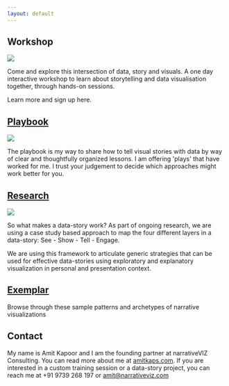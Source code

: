 ```yaml
---
layout: default
---
```


## Workshop
		
<a href="/workshop"> 
 <img class="small" src="../assets/img/data_story_visual_potrait.jpg" />
</a>

Come and explore this intersection of data, story and visuals. A one day interactive workshop to learn about storytelling and data visualisation together, through hands-on sessions. 

Learn more and sign up here. 

## [Playbook](/playbook)

<a href="/playbook"> 
 <img class="small" src="../assets/img/data_story_visual_potrait.jpg" />
</a>

The playbook is my way to share how to tell visual stories with data by way of clear and thoughtfully organized lessons. I am offering 'plays' that have worked for me. I trust your judgement to decide which approaches might work better for you. 

## [Research](/research)

<a href="/research"> 
 <img class="small" src="../assets/img/see-show-tell-engage_potrait.png" />
</a>


So what makes a data-story work? As part of ongoing research, we are using a case study based approach to map the four different layers in a data-story: See - Show - Tell - Engage. 

We are using this framework to articulate generic strategies that can be used for effective data-stories using exploratory and explanatory visualization in personal and presentation context.

## [Exemplar](/exemplar)

Browse through these sample patterns and archetypes of narrative visualizations

## Contact

My name is Amit Kapoor and I am the founding partner at narrativeVIZ Consulting. You can read more about me at [amitkaps.com](http://amitkaps.com/contact). If you are interested in a custom training session or a data-story project, you can reach me at +91 9739 268 197 or [amit@narrativeviz.com](mailto:amit@narrativeviz.com?Subject=Interested_in_NarrativeViz)


